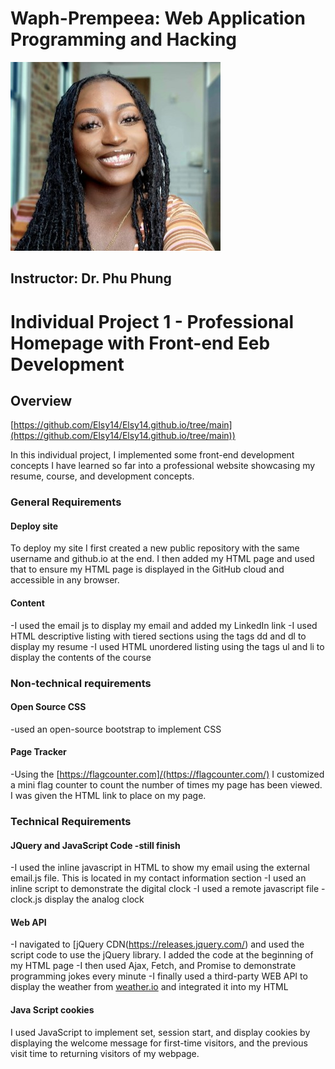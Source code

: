 # Waph-Prempeea: Web Application Programming and Hacking
![My Headshot](images/headshot.jpg)

## Instructor: Dr. Phu Phung

# Individual Project 1 - Professional Homepage with Front-end Eeb Development

## Overview

[https://github.com/Elsy14/Elsy14.github.io/tree/main](https://github.com/Elsy14/Elsy14.github.io/tree/main))

In this individual project, I implemented some front-end development concepts I have learned so far into a professional website showcasing my resume, course, and development concepts.

### General Requirements

#### Deploy site
To deploy my site I first created a new public repository with the same username and github.io at the end. I then added my HTML page and used that to ensure my HTML page is displayed in the GitHub cloud and accessible in any browser.

#### Content
-I used the email js to display my email and added my LinkedIn link
-I used HTML descriptive listing with tiered sections using the tags dd and dl to display my resume
-I used HTML unordered listing using the tags ul and li to display the contents of the course 

### Non-technical requirements

#### Open Source CSS 
-used an open-source bootstrap to implement CSS

#### Page Tracker
-Using the [https://flagcounter.com]/(https://flagcounter.com/) I customized a mini flag counter to count the number of times my page has been viewed. I was given the HTML link to place on my page.

### Technical Requirements

#### JQuery and JavaScript Code -still finish
-I used the inline javascript in HTML to show my email using the external email.js file. This is located in my contact information section
-I used an inline script to demonstrate the digital clock
-I used a remote javascript file - clock.js display the analog clock


#### Web API
-I navigated to [jQuery CDN(https://releases.jquery.com/) and used the script code to use the jQuery library. I added the code at the beginning of my HTML page
-I then used Ajax, Fetch, and Promise to demonstrate programming jokes every minute 
-I finally used a third-party WEB API to display the weather from [weather.io](www.weatherbit.io) and integrated it into my HTML

#### Java Script cookies
I used JavaScript to implement set, session start, and display cookies by displaying the welcome message for first-time visitors, and the previous visit time to returning visitors of my webpage.
